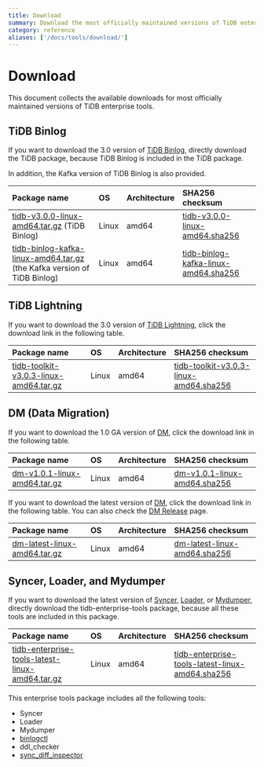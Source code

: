 ```yaml
---
title: Download
summary: Download the most officially maintained versions of TiDB enterprise tools.
category: reference
aliases: ['/docs/tools/download/']
---
```


# Download

This document collects the available downloads for most officially maintained versions of TiDB enterprise tools.

## TiDB Binlog

If you want to download the 3.0 version of [TiDB Binlog](/v3.1/reference/tools/tidb-binlog/overview.md), directly download the TiDB package, because TiDB Binlog is included in the TiDB package.

In addition, the Kafka version of TiDB Binlog is also provided.

| Package name | OS | Architecture | SHA256 checksum |
|:---|:---|:---|:---|
| [tidb-v3.0.0-linux-amd64.tar.gz](http://download.pingcap.org/tidb-v3.0.0-linux-amd64.tar.gz) (TiDB Binlog) | Linux | amd64 |[tidb-v3.0.0-linux-amd64.sha256](http://download.pingcap.org/tidb-v3.0.0-linux-amd64.sha256)|
| [tidb-binlog-kafka-linux-amd64.tar.gz](http://download.pingcap.org/tidb-binlog-kafka-linux-amd64.tar.gz) (the Kafka version of TiDB Binlog) | Linux | amd64 |[tidb-binlog-kafka-linux-amd64.sha256](http://download.pingcap.org/tidb-binlog-kafka-linux-amd64.sha256)|

## TiDB Lightning

If you want to download the 3.0 version of [TiDB Lightning](/v3.1/reference/tools/tidb-lightning/overview.md), click the download link in the following table.

| Package name | OS | Architecture |  SHA256 checksum |
|:---|:---|:---|:---|
| [tidb-toolkit-v3.0.3-linux-amd64.tar.gz](http://download.pingcap.org/tidb-toolkit-v3.0.3-linux-amd64.tar.gz) | Linux | amd64 | [tidb-toolkit-v3.0.3-linux-amd64.sha256](http://download.pingcap.org/tidb-toolkit-v3.0.3-linux-amd64.sha256) |

## DM (Data Migration)

If you want to download the 1.0 GA version of [DM](/v3.1/reference/tools/data-migration/overview.md), click the download link in the following table.

| Package name | OS | Architecture | SHA256 checksum |
|:---|:---|:---|:---|
| [dm-v1.0.1-linux-amd64.tar.gz](http://download.pingcap.org/dm-v1.0.1-linux-amd64.tar.gz) | Linux | amd64 | [dm-v1.0.1-linux-amd64.sha256](http://download.pingcap.org/dm-v1.0.1-linux-amd64.sha256) |

If you want to download the latest version of [DM](/v3.1/reference/tools/data-migration/overview.md), click the download link in the following table. You can also check the [DM Release](https://github.com/pingcap/dm/releases) page.

| Package name | OS | Architecture |  SHA256 checksum |
|:---|:---|:---|:---|
| [dm-latest-linux-amd64.tar.gz](http://download.pingcap.org/dm-latest-linux-amd64.tar.gz) | Linux | amd64 | [dm-latest-linux-amd64.sha256](http://download.pingcap.org/dm-latest-linux-amd64.sha256) |

## Syncer, Loader, and Mydumper

If you want to download the latest version of [Syncer](/v3.1/reference/tools/syncer.md), [Loader](/v3.1/reference/tools/loader.md), or [Mydumper](/v3.1/reference/tools/mydumper.md), directly download the tidb-enterprise-tools package, because all these tools are included in this package.

| Package name | OS | Architecture | SHA256 checksum |
|:---|:---|:---|:---|
| [tidb-enterprise-tools-latest-linux-amd64.tar.gz](http://download.pingcap.org/tidb-enterprise-tools-latest-linux-amd64.tar.gz) | Linux | amd64 | [tidb-enterprise-tools-latest-linux-amd64.sha256](http://download.pingcap.org/tidb-enterprise-tools-latest-linux-amd64.sha256) |

This enterprise tools package includes all the following tools:

- Syncer
- Loader
- Mydumper
- [binlogctl](/v3.1/reference/tools/tidb-binlog/overview.md#binlogctl-guide)
- ddl_checker
- [sync_diff_inspector](/v3.1/reference/tools/sync-diff-inspector/overview.md)
